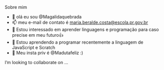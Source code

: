 Sobre mim
- 👋 olá eu sou @Magalidaquebrada
- 📫 meu e-mail de contato é maria.beralde.costa@escola.pr.gov.br
- 👀 Estou interessado em aprender linguagens e programação para caso precise em meu futuro👍
- 🌱 Estou aprendendo a programar recentemente a linguagem de JavaScript e Scratch
- 💞️ Meu insta priv é @Madutafeliz :)




<!---
Magalidaquebrada/Magalidaquebrada is a ✨ special ✨ repository because its `README.md` (this file) appears on your GitHub profile.
You can click the Preview link to take a look at your changes.
--->
I’m looking to collaborate on ...
